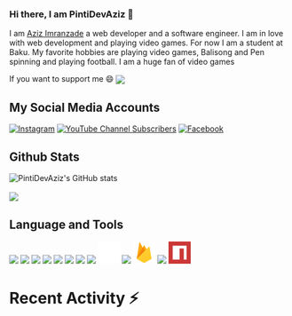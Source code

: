 ### Hi there, I am PintiDevAziz 👋

I am [Aziz Imranzade](https://pintidevaziz.vercel.app/) a web developer and a software engineer. I am in love with web development and playing video games. For now I am a student at Baku. My favorite hobbies are playing video games, Balisong and Pen spinning and playing football. I am a huge fan of video games

If you want to support me 😄 
<a href="https://www.buymeacoffee.com/pintidevaziz">
  <img  align="center" src="https://img.shields.io/badge/Buy%20Me%20a%20Coffee-ffdd00?style=for-the-badge&logo=buy-me-a-coffee&logoColor=black"/><a/>
  
My Social Media Accounts
----
[![Instagram](https://img.shields.io/badge/Instagram-%23E4405F.svg?style=for-the-badge&logo=Instagram&logoColor=white)](https://www.instagram.com/pintidevaziz/)
[![YouTube Channel Subscribers](https://img.shields.io/youtube/channel/subscribers/UCpERt5A7SNd7s5XNAj2mGmw?style=for-the-badge)](https://www.youtube.com/channel/UCpERt5A7SNd7s5XNAj2mGmw)
[![Facebook](https://img.shields.io/badge/Facebook-%231877F2.svg?style=for-the-badge&logo=Facebook&logoColor=white)](https://www.facebook.com/profile.php?id=100077839123950)

Github Stats 
---
![PintiDevAziz's GitHub stats](https://github-readme-stats-iameziz.vercel.app/api?username=PintiDevAziz&show_icons=true&theme=radical) <br/><br/>
<img align="top" src="https://github-readme-stats-iameziz.vercel.app/api/top-langs/?username=PintiDevAziz&layout=compact" />

Language and Tools 
---

<img 
height="40px"     src="https://camo.githubusercontent.com/da7acacadecf91d6dc02efcd2be086bb6d78ddff19a1b7a0ab2755a6fda8b1e9/68747470733a2f2f63646e2e6a7364656c6976722e6e65742f67682f64657669636f6e732f64657669636f6e2f69636f6e732f68746d6c352f68746d6c352d6f726967696e616c2e737667"></img>
<img 
height="40px"     src="https://camo.githubusercontent.com/2e496d4bfc6f753ddca87b521ce95c88219f77800212ffa6d4401ad368c82170/68747470733a2f2f63646e2e6a7364656c6976722e6e65742f67682f64657669636f6e732f64657669636f6e2f69636f6e732f637373332f637373332d6f726967696e616c2e737667"></img>
<img 
height="40px"     src="https://camo.githubusercontent.com/26901b819fb10ef4e2c652aa40e24775247664d84a7597bebb66898a24dddedd/68747470733a2f2f63646e2e6a7364656c6976722e6e65742f67682f64657669636f6e732f64657669636f6e2f69636f6e732f736173732f736173732d6f726967696e616c2e737667"></img>
<img 
height="40px"     src="https://camo.githubusercontent.com/442c452cb73752bb1914ce03fce2017056d651a2099696b8594ddf5ccc74825e/68747470733a2f2f63646e2e6a7364656c6976722e6e65742f67682f64657669636f6e732f64657669636f6e2f69636f6e732f6a6176617363726970742f6a6176617363726970742d6f726967696e616c2e737667"></img>
<img 
height="40px"     src="https://camo.githubusercontent.com/27d0b117da00485c56d69aef0fa310a3f8a07abecc8aa15fa38c8b78526c60ac/68747470733a2f2f63646e2e6a7364656c6976722e6e65742f67682f64657669636f6e732f64657669636f6e2f69636f6e732f72656163742f72656163742d6f726967696e616c2e737667"></img>
<img 
height="40px"     src="https://camo.githubusercontent.com/5fa137d222dde7b69acd22c6572a065ce3656e6ffa1f5e88c1b5c7a935af3cc6/68747470733a2f2f63646e2e6a7364656c6976722e6e65742f67682f64657669636f6e732f64657669636f6e2f69636f6e732f7673636f64652f7673636f64652d6f726967696e616c2e737667"></img>
<img 
height="40px"     src="https://camo.githubusercontent.com/dc9e7e657b4cd5ba7d819d1a9ce61434bd0ddbb94287d7476b186bd783b62279/68747470733a2f2f63646e2e6a7364656c6976722e6e65742f67682f64657669636f6e732f64657669636f6e2f69636f6e732f6769742f6769742d6f726967696e616c2e737667"></img>
<img 
height="40px"     src="https://user-images.githubusercontent.com/3369400/139447912-e0f43f33-6d9f-45f8-be46-2df5bbc91289.png"></img>
<img 
height="40px"     src="https://raw.githubusercontent.com/codeSTACKr/codeSTACKr/master/img/terminal-dark.svg"></img>
<img 
height="40px"     src="https://ui-lib.com/blog/wp-content/uploads/2021/12/nextjs-boilerplate-logo.png"></img>
</img>
<img 
height="40px"     src="https://raw.githubusercontent.com/github/explore/80688e429a7d4ef2fca1e82350fe8e3517d3494d/topics/firebase/firebase.png"></img>
<img 
height="40px"     src="https://upload.wikimedia.org/wikipedia/commons/thumb/d/d5/Tailwind_CSS_Logo.svg/2048px-Tailwind_CSS_Logo.svg.png"></img>
<img 
height="40px"     src="https://raw.githubusercontent.com/github/explore/80688e429a7d4ef2fca1e82350fe8e3517d3494d/topics/npm/npm.png"></img>

# Recent Activity :zap:
<!--START_SECTION:activity-->
<!--END_SECTION:activity-->

